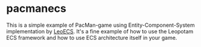 # pacmanecs
This is a simple example of PacMan-game using Entity-Component-System implementation by [LeoECS](https://github.com/Leopotam/ecs). It's a fine example of how to use the Leopotam ECS framework and how to use ECS architecture itself in your game.